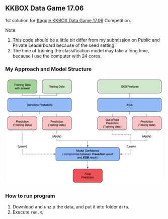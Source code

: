 ## KKBOX Data Game 17.06

1st solution for [Kaggle KKBOX Data Game 17.06](https://inclass.kaggle.com/c/kkbox-data-game-17-06) Competition.

Note: 

1. This code should be a little bit differ from my submission on Public and Private Leaderboard because of the seed setting.
2. The time of training the classification model may take a long time, because I use the computer with 24 cores. 

### My Approach and Model Structure

![model structure](model_structure.png)

### How to run program

1. Download and unzip the data, and put it into folder `data`.
2. Execute `run.R`.
